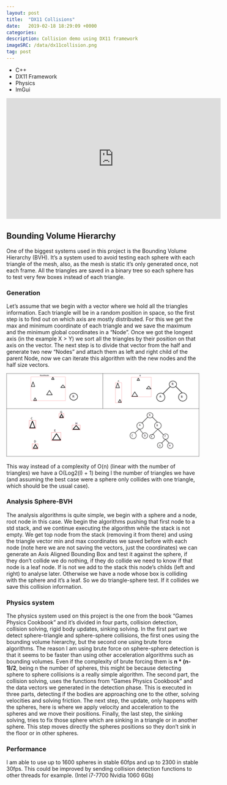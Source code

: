 ```yaml
---
layout: post
title:  "DX11 Collisions"
date:   2019-02-18 18:29:09 +0000
categories: 
description: Collision demo using DX11 framework
imageSRC: /data/dx11collision.png
tag: post
---
```


* C++
* DX11 Framework
* Physics
* ImGui

<center>
<iframe width="560" height="315" src="https://www.youtube.com/embed/yxcNzC-Scq0" frameborder="0" margin-left="auto" margin-right="auto" allow="accelerometer; autoplay; encrypted-media; gyroscope; picture-in-picture" allowfullscreen></iframe>
</center>

## Bounding Volume Hierarchy
One of the biggest systems used in this project is the Bounding Volume Hierarchy (BVH). It’s a system used to avoid testing each sphere with each triangle of the mesh, also, as the mesh is static it’s only generated once, not each frame. All the triangles are saved in a binary tree so each sphere has to test very few boxes instead of each triangle. 

### Generation
Let’s assume that we begin with a vector where we hold all the triangles information. Each triangle will be in a random position in space, so the first step is to find out on which axis are mostly distributed. For this we get the max and minimum coordinate of each triangle and we save the maximum and the minimum global coordinates in a “Node”. 
Once we got the longest axis (in the example X > Y) we sort all the triangles by their position on that axis on the vector. The next step is to divide that vector from the half and generate two new “Nodes” and attach them as left and right child of the parent Node, now we can iterate this algorithm with the new nodes and the half size vectors.
  
![BVH][BVH-Construction]

This way instead of a complexity of O(n) (linear with the number of triangles) we have a O(Log2(l) + 1) being l the number of triangles we have (and assuming the best case were a sphere only collides with one triangle, which should be the usual case).


### Analysis Sphere-BVH

The analysis algorithms is quite simple, we begin with a sphere and a node, root node in this case. We begin the algorithms pushing that first node to a std stack, and we continue executing the algorithm while the stack is not empty. We get top node from the stack (removing it from there) and using the triangle vector min and max coordinates we saved before with each node (note here we are not saving the vectors, just the coordinates) we can generate an Axis Aligned Bounding Box and test it against the sphere, if they don’t collide we do nothing, if they do collide we need to know if that node is a leaf node.
If is not we add to the stack this node’s childs (left and right) to analyse later. Otherwise we have a node whose box is colliding with the sphere and it’s a leaf. So we do triangle-sphere test. If it collides we save this collision information.

### Physics system
The physics system used on this project is the one from the book “Games Physics Cookbook” and it’s divided in four parts, collision detection, collision solving, rigid body updates, sinking solving. 
In the first part we detect sphere-triangle and sphere-sphere collisions, the first ones using the bounding volume hierarchy, but the second one using brute force algorithms. The reason I am using brute force on sphere-sphere detection is that it seems to be faster than using other acceleration algorithms such as bounding volumes. Even if the complexity of brute forcing them is **n * (n-1)/2**, being n the number of spheres, this might be because detecting sphere to sphere collisions is a really simple algorithm. 
The second part, the collision solving, uses the functions from “Games Physics Cookbook” and the data vectors we generated in the detection phase. This is executed in three parts, detecting if the bodies are approaching one to the other, solving velocities and solving friction. 
The next step, the update, only happens with the spheres, here is where we apply velocity and acceleration to the spheres and we move their positions. 
Finally, the last step, the sinking solving, tries to fix those sphere which are sinking in a triangle or in another sphere. This step moves directly the spheres positions so they don’t sink in the floor or in other spheres. 

### Performance
I am able to use up to 1600 spheres in stable 60fps and up to 2300 in stable 30fps. This could be improved by sending collision detection functions to other threads for example. (Intel i7-7700 Nvidia 1060 6Gb)



[BVH-Construction]: /data/BVHConstruction.png